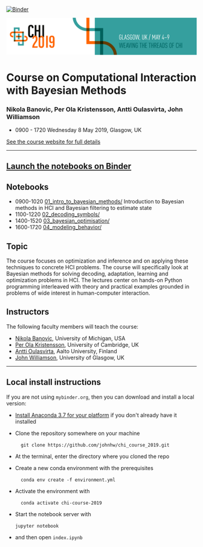 
[![Binder](http://mybinder.org/badge_logo.svg)](http://beta.mybinder.org/v2/gh/johnhw/chi_course_2019/master)

<img src="imgs/chi2019_logo_final.png">

# Course on Computational Interaction with Bayesian Methods
### Nikola Banovic, Per Ola Kristensson, Antti Oulasvirta, John Williamson


* 0900 - 1720 Wednesday 8 May 2019, Glasgow, UK

[See the course website for full details](http://pokristensson.com/chicourse19/)

----

## [Launch the notebooks on Binder](http://beta.mybinder.org/v2/gh/johnhw/chi_course_2019/master)


## Notebooks

* 0900-1020 [01_intro_to_bayesian_methods/](01_intro_to_bayesian_methods/Introduction_to_Bayesian_Methods_in_HCI.ipynb) Introduction to Bayesian methods in HCI and Bayesian filtering to estimate state
* 1100-1220 [02_decoding_symbols/](02_decoding_symbols/DecodingTutorial.ipynb)
* 1400-1520 [03_bayesian_optimisation/](03_bayesian_optimisation/Introduction_to_Bayesian_Optimization_CHI2019.ipynb)
* 1600-1720 [04_modeling_behavior/](04_modeling_behavior/modeling_behavior.ipynb)
    
## Topic
The course focuses on optimization and inference and on applying these techniques to concrete HCI problems. The course will specifically look at Bayesian methods for solving decoding, adaptation, learning and optimization problems in HCI. The lectures center on hands-on Python programming interleaved with theory and practical examples grounded in problems of wide interest in human-computer interaction.

## Instructors
The following faculty members will teach the course:

* [Nikola Banovic](http://www.nikolabanovic.net/), University of Michigan, USA
* [Per Ola Kristensson](http://pokristensson.com/), University of Cambridge, UK
* [Antti Oulasvirta](http://users.comnet.aalto.fi/oulasvir/), Aalto University, Finland
* [John Williamson](http://www.dcs.gla.ac.uk/~jhw/), University of Glasgow, UK    

---

## Local install instructions
If you are not using `mybinder.org`, then you can download and install a local version:

* [Install Anaconda 3.7 for your platform](https://www.anaconda.com/distribution/) if you don't already have it installed

* Clone the repository somewhere on your machine

        git clone https://github.com/johnhw/chi_course_2019.git

* At the terminal, enter the directory where you cloned the repo
* Create a new conda environment with the prerequisites

        conda env create -f environment.yml

* Activate the environment with

        conda activate chi-course-2019
        
* Start the notebook server with 

      jupyter notebook
    
* and then open `index.ipynb`
